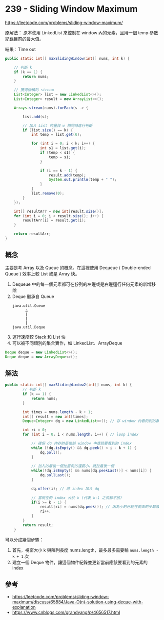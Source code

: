 # 239 - Sliding Window Maximum

https://leetcode.com/problems/sliding-window-maximum/

原解法：
原本使用 LinkedList 來控制在 window 內的元素，且用一個 temp 參數紀錄目前的最大值。

結果：Time out

```java
public static int[] maxSlidingWindow(int[] nums, int k) {

    // 判斷 k
    if (k == 1) {
        return nums;
    }

    // 獲得後續的 stream
    List<Integer> list = new LinkedList<>();
    List<Integer> result = new ArrayList<>();

    Arrays.stream(nums).forEach(s -> {

        list.add(s);

        // 加入 List 的量與 w 相同時進行判斷
        if (list.size() == k) {
            int temp = list.get(0);

            for (int i = 0; i < k; i++) {
                int s1 = list.get(i);
                if (temp < s1) {
                    temp = s1;
                }

                if (i == k - 1) {
                    result.add(temp);
                    System.out.println(temp + " ");
                }
            }
            list.remove(0);
        }
    });

    int[] resultArr = new int[result.size()];
    for (int i = 0; i < result.size(); i++) {
        resultArr[i] = result.get(i);
    }

    return resultArr;
}
```

## 概念
主要是考 Array 以及 Queue 的概念。在這裡使用 Dequeue ( Double-ended Queue ) 效率上較 List 或是 Array 快。
1. Dequeue 中的每一個元素都可在佇列的左邊或是右邊逕行任何元素的新增移除
2. Deque 繼承自 Queue
    ```
    java.util.Queue
          △
          |
          |
          |
    java.util.Deque
    ```
3. 運行速度較 Stack 和 List 快
4. 可以被不同類別的集合實作，如 LinkedList、ArrayDeque
  ```java
  Deque deque = new LinkedList<>();
  Deque deque = new ArrayDeque<>();
  ```

## 解法
```java
public static int[] maxSlidingWindow2(int[] nums, int k) {
		// 判斷 k
		if (k == 1) {
			return nums;
		}

		int times = nums.length - k + 1;
		int[] result = new int[times];
		Deque<Integer> dq = new LinkedList<>(); // 存 window 內看的到的數字

		int ri = 0;
		for (int i = 0; i < nums.length; i++) { // loop index

			// 確保 dq 內存的是當前 window 中應該要看到的 index
			while (!dq.isEmpty() && dq.peek() < i - k + 1) {
				dq.poll();
			}
			
			// 加入的最後一個比當前的還要小，就拉最後一個
			while(!dq.isEmpty() && nums[dq.peekLast()] < nums[i]) {
				dq.pollLast();
			}

			dq.offer(i); // 將 index 加入 dq
			
			// 當現在的 index 大於 k (代表 k-1 之前都不放)
			if(i >= k - 1) {
				result[ri] = nums[dq.peek()]; // 因為小的已經在前面的步驟被刪除了，所以直接拿第一個
				ri++;
			}
		}
		return result;
	}

```

可以分成幾個步驟：
1. 首先，視窗大小 k 與陣列長度 nums.length，最多最多需要輪 `nums.length - k + 1` 次
2. 建立一個 Deque 物件，讓這個物件紀錄並更新當前應該要看到的元素的 index

## 參考
* https://leetcode.com/problems/sliding-window-maximum/discuss/65884/Java-O(n)-solution-using-deque-with-explanation
* https://www.cnblogs.com/grandyang/p/4656517.html